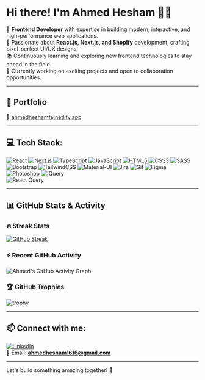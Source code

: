# Hi there! I'm Ahmed Hesham 👋🏼  

🚀 **Frontend Developer** with expertise in building modern, interactive, and high-performance web applications.  
🎨 Passionate about **React.js, Next.js, and Shopify** development, crafting pixel-perfect UI/UX designs.  
📚 Continuously learning and exploring new frontend technologies to stay ahead in the field.  
💼 Currently working on exciting projects and open to collaboration opportunities.  

---

## 🌟 Portfolio
🔗 [ahmedheshamfe.netlify.app](https://ahmedheshamfe.netlify.app/)

---

## 💻 Tech Stack:

![React](https://img.shields.io/badge/react-%2320232a.svg?style=for-the-badge&logo=react&logoColor=%2361DAFB) 
![Next.js](https://img.shields.io/badge/Next.js-black?style=for-the-badge&logo=next.js&logoColor=white) 
![TypeScript](https://img.shields.io/badge/typescript-%23007ACC.svg?style=for-the-badge&logo=typescript&logoColor=white) 
![JavaScript](https://img.shields.io/badge/javascript-%23F7DF1E.svg?style=for-the-badge&logo=javascript&logoColor=black) 
![HTML5](https://img.shields.io/badge/html5-%23E34F26.svg?style=for-the-badge&logo=html5&logoColor=white) 
![CSS3](https://img.shields.io/badge/css3-%231572B6.svg?style=for-the-badge&logo=css3&logoColor=white) 
![SASS](https://img.shields.io/badge/SASS-hotpink.svg?style=for-the-badge&logo=SASS&logoColor=white) 
![Bootstrap](https://img.shields.io/badge/bootstrap-%23563D7C.svg?style=for-the-badge&logo=bootstrap&logoColor=white) 
![TailwindCSS](https://img.shields.io/badge/tailwindcss-%2338B2AC.svg?style=for-the-badge&logo=tailwind-css&logoColor=white) 
![Material-UI](https://img.shields.io/badge/Material--UI-%230081CB.svg?style=for-the-badge&logo=mui&logoColor=white) 
![Jira](https://img.shields.io/badge/Jira-%230052CC.svg?style=for-the-badge&logo=jira&logoColor=white) 
![Git](https://img.shields.io/badge/git-%23F05033.svg?style=for-the-badge&logo=git&logoColor=white) 
![Figma](https://img.shields.io/badge/figma-%23F24E1E.svg?style=for-the-badge&logo=figma&logoColor=white) 
![Photoshop](https://img.shields.io/badge/adobe%20photoshop-%2331A8FF.svg?style=for-the-badge&logo=adobe-photoshop&logoColor=white) 
![jQuery](https://img.shields.io/badge/jQuery-%230769AD.svg?style=for-the-badge&logo=jquery&logoColor=white)  
![React Query](https://img.shields.io/badge/React%20Query-FF4154?style=for-the-badge&logo=react-query&logoColor=white)

---

## 📊 GitHub Stats & Activity

### 🔥 Streak Stats
[![GitHub Streak](https://streak-stats.demolab.com?user=yourusername&theme=dark&hide_border=true&date_format=M%20j%5B%2C%20Y%5D)](https://git.io/streak-stats)

### ⚡ Recent GitHub Activity
<!-- GitHub Readme Activity Graph - Make sure to replace 'yourusername' -->
![Ahmed's GitHub Activity Graph](https://github-readme-activity-graph.vercel.app/graph?username=yourusername&theme=react-dark&hide_border=true&area=true)

### 🏆 GitHub Trophies
![trophy](https://github-profile-trophy.vercel.app/?username=yourusername&theme=onedark&no-frame=true&row=1)

---

## 📫 Connect with me:

[![LinkedIn](https://img.shields.io/badge/LinkedIn-%230077B5.svg?style=for-the-badge&logo=linkedin&logoColor=white)](https://www.linkedin.com/in/ahmedhesham2020/)  
📧 Email: **ahmedhesham1616@gmail.com**

---

Let's build something amazing together! 🚀
